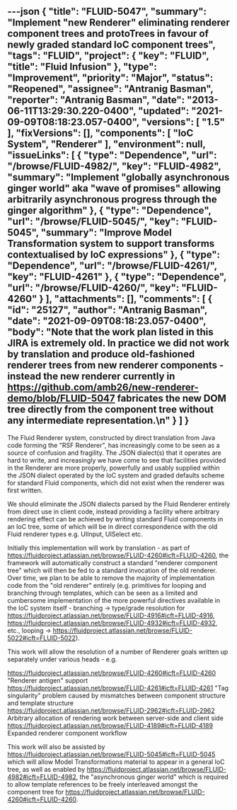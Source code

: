 ---json
{
  "title": "FLUID-5047",
  "summary": "Implement \"new Renderer\" eliminating renderer component trees and protoTrees in favour of newly graded standard IoC component trees",
  "tags": "FLUID",
  "project": {
    "key": "FLUID",
    "title": "Fluid Infusion"
  },
  "type": "Improvement",
  "priority": "Major",
  "status": "Reopened",
  "assignee": "Antranig Basman",
  "reporter": "Antranig Basman",
  "date": "2013-06-11T13:29:30.220-0400",
  "updated": "2021-09-09T08:18:23.057-0400",
  "versions": [
    "1.5"
  ],
  "fixVersions": [],
  "components": [
    "IoC System",
    "Renderer"
  ],
  "environment": null,
  "issueLinks": [
    {
      "type": "Dependence",
      "url": "/browse/FLUID-4982/",
      "key": "FLUID-4982",
      "summary": "Implement \"globally asynchronous ginger world\" aka \"wave of promises\" allowing arbitrarily asynchronous progress through the ginger algorithm"
    },
    {
      "type": "Dependence",
      "url": "/browse/FLUID-5045/",
      "key": "FLUID-5045",
      "summary": "Improve Model Transformation system to support transforms contextualised by IoC expressions"
    },
    {
      "type": "Dependence",
      "url": "/browse/FLUID-4261/",
      "key": "FLUID-4261"
    },
    {
      "type": "Dependence",
      "url": "/browse/FLUID-4260/",
      "key": "FLUID-4260"
    }
  ],
  "attachments": [],
  "comments": [
    {
      "id": "25127",
      "author": "Antranig Basman",
      "date": "2021-09-09T08:18:23.057-0400",
      "body": "Note that the work plan listed in this JIRA is extremely old. In practice we did not work by translation and produce old-fashioned renderer trees from new renderer components - instead the new renderer currently in <https://github.com/amb26/new-renderer-demo/blob/FLUID-5047> fabricates the new DOM tree directly from the component tree without any intermediate representation.\n"
    }
  ]
}
---
The Fluid Renderer system, constructed by direct translation from Java code forming the "RSF Renderer", has increasingly come to be seen as a source of confusion and fragility. The JSON dialect(s) that it operates are hard to write, and increasingly we have come to see that facilities provided in the Renderer are more properly, powerfully and usably supplied within the JSON dialect operated by the IoC system and graded defaults scheme for standard Fluid components, which did not exist when the renderer was first written.

We should eliminate the JSON dialects parsed by the Fluid Renderer entirely from direct use in client code, instead providing a facility where arbitrary rendering effect can be achieved by writing standard Fluid components in an IoC tree, some of which will be in direct correspondence with the old Fluid renderer types e.g. UIInput, UISelect etc.&#x20;

Initially this implementation will work by translation - as part of <https://fluidproject.atlassian.net/browse/FLUID-4260#icft=FLUID-4260>, the framework will automatically construct a standard "renderer component tree" which will then be fed to a standard invocation of the old renderer. Over time, we plan to be able to remove the majority of implementation code from the "old renderer" entirely (e.g. primitives for looping and branching through templates, which can be seen as a limited and cumbersome implementation of the more powerful directives available in the IoC system itself - branching -> type/grade resolution for <https://fluidproject.atlassian.net/browse/FLUID-4916#icft=FLUID-4916>, <https://fluidproject.atlassian.net/browse/FLUID-4932#icft=FLUID-4932>, etc., looping -> <https://fluidproject.atlassian.net/browse/FLUID-5022#icft=FLUID-5022>).

This work will allow the resolution of a number of Renderer goals written up separately under various heads - e.g.

<https://fluidproject.atlassian.net/browse/FLUID-4260#icft=FLUID-4260> "Renderer antigen" support\
<https://fluidproject.atlassian.net/browse/FLUID-4261#icft=FLUID-4261> "Tag singularity" problem caused by mismatches between component structure and template structure\
<https://fluidproject.atlassian.net/browse/FLUID-2962#icft=FLUID-2962> Arbitrary allocation of rendering work between server-side and client side\
<https://fluidproject.atlassian.net/browse/FLUID-4189#icft=FLUID-4189> Expanded renderer component workflow

This work will also be assisted by <https://fluidproject.atlassian.net/browse/FLUID-5045#icft=FLUID-5045> which will allow Model Transformations material to appear in a general IoC tree, as well as enabled by <https://fluidproject.atlassian.net/browse/FLUID-4982#icft=FLUID-4982>, the "asynchronous ginger world" which is required to allow template references to be freely interleaved amongst the component tree for <https://fluidproject.atlassian.net/browse/FLUID-4260#icft=FLUID-4260>.

        